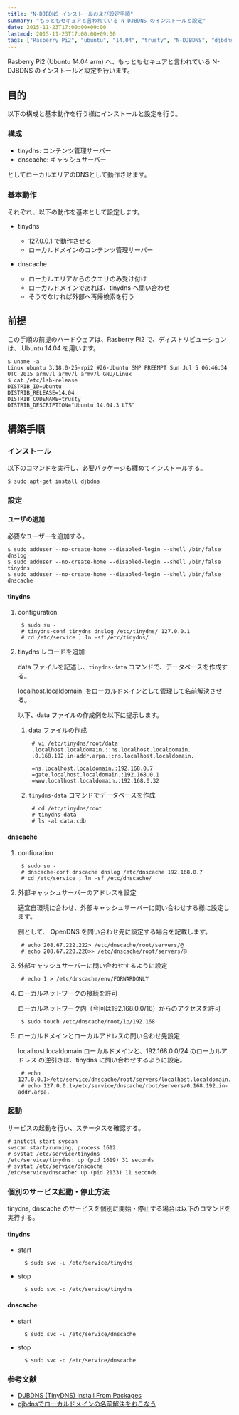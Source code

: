 ```yaml
---
title: "N-DJBDNS インストールおよび設定手順"
summary: "もっともセキュアと言われている N-DJBDNS のインストールと設定"
date: 2015-11-23T17:00:00+09:00
lastmod: 2015-11-23T17:00:00+09:00
tags: ["Rasberry Pi2", "ubuntu", "14.04", "trusty", "N-DJBDNS", "djbdns", "oss", "dnscache", "tinydns"]
---
```


Rasberry Pi2 (Ubuntu 14.04 arm) へ、もっともセキュアと言われている N-DJBDNS のインストールと設定を行います。


## 目的
以下の構成と基本動作を行う様にインストールと設定を行う。

### 構成

- tinydns: コンテンツ管理サーバー
- dnscache: キャッシュサーバー

としてローカルエリアのDNSとして動作させます。

### 基本動作

それぞれ、以下の動作を基本として設定します。

- tinydns
    - 127.0.0.1 で動作させる
    - ローカルドメインのコンテンツ管理サーバー

- dnscache
    - ローカルエリアからのクエリのみ受け付け
    - ローカルドメインであれば、tinydns へ問い合わせ
    - そうでなければ外部へ再帰検索を行う


## 前提

この手順の前提のハードウェアは、Rasberry Pi2 で、ディストリビューションは、 Ubuntu 14.04 を用います。

    $ uname -a
    Linux ubuntu 3.18.0-25-rpi2 #26-Ubuntu SMP PREEMPT Sun Jul 5 06:46:34 UTC 2015 armv7l armv7l armv7l GNU/Linux
    $ cat /etc/lsb-release
    DISTRIB_ID=Ubuntu
    DISTRIB_RELEASE=14.04
    DISTRIB_CODENAME=trusty
    DISTRIB_DESCRIPTION="Ubuntu 14.04.3 LTS"

## 構築手順

### インストール
以下のコマンドを実行し、必要パッケージも纏めてインストールする。

    $ sudo apt-get install djbdns

### 設定

#### ユーザの追加

必要なユーザーを追加する。

    $ sudo adduser --no-create-home --disabled-login --shell /bin/false dnslog
    $ sudo adduser --no-create-home --disabled-login --shell /bin/false tinydns
    $ sudo adduser --no-create-home --disabled-login --shell /bin/false dnscache

#### tinydns

1. configuration

        $ sudo su -
        # tinydns-conf tinydns dnslog /etc/tinydns/ 127.0.0.1
        # cd /etc/service ; ln -sf /etc/tinydns/

1. tinydns レコードを追加

    data ファイルを記述し、`tinydns-data` コマンドで、データベースを作成する。

    localhost.localdomain. をローカルドメインとして管理して名前解決させる。

    以下、data ファイルの作成例を以下に提示します。

    1. data ファイルの作成

            # vi /etc/tinydns/root/data
            .localhost.localdomain.::ns.localhost.localdomain.
            .0.168.192.in-addr.arpa.::ns.localhost.localdomain.
            
            =ns.localhost.localdomain.:192.168.0.7
            =gate.localhost.localdomain.:192.168.0.1
            =www.localhost.localdomain.:192.168.0.32

    1. `tinydns-data` コマンドでデータベースを作成

            # cd /etc/tinydns/root
            # tinydns-data
            # ls -al data.cdb

#### dnscache

1. confiuration

        $ sudo su -
        # dnscache-conf dnscache dnslog /etc/dnscache 192.168.0.7
        # cd /etc/service ; ln -sf /etc/dnscache/

1. 外部キャッシュサーバーのアドレスを設定

    適宜自環境に合わせ、外部キャッシュサーバーに問い合わせする様に設定します。

    例として、 OpenDNS を問い合わせ先に設定する場合を記載します。

        # echo 208.67.222.222> /etc/dnscache/root/servers/@
        # echo 208.67.220.220>> /etc/dnscache/root/servers/@

1. 外部キャッシュサーバーに問い合わせするように設定

        # echo 1 > /etc/dnscache/env/FORWARDONLY

1. ローカルネットワークの接続を許可

    ローカルネットワーク内（今回は192.168.0.0/16）からのアクセスを許可

        $ sudo touch /etc/dnscache/root/ip/192.168

1. ローカルドメインとローカルアドレスの問い合わせ先設定

    localhost.localdomain ローカルドメインと、192.168.0.0/24 のローカルアドレス
    の逆引きは、tinydns に問い合わせするように設定。

        # echo 127.0.0.1>/etc/service/dnscache/root/servers/localhost.localdomain.
        # echo 127.0.0.1>/etc/service/dnscache/root/servers/0.168.192.in-addr.arpa.

### 起動
サービスの起動を行い、ステータスを確認する。

    # initctl start svscan
    svscan start/running, process 1612
    # svstat /etc/service/tinydns
    /etc/service/tinydns: up (pid 1619) 31 seconds
    # svstat /etc/service/dnscache
    /etc/service/dnscache: up (pid 2133) 11 seconds

### 個別のサービス起動・停止方法
tinydns, dnscache のサービスを個別に開始・停止する場合は以下のコマンドを実行する。

#### tinydns

- start

        $ sudo svc -u /etc/service/tinydns

- stop

        $ sudo svc -d /etc/service/tinydns

#### dnscache

- start

        $ sudo svc -u /etc/service/dnscache

- stop

        $ sudo svc -d /etc/service/dnscache

### 参考文献

- [DJBDNS (TinyDNS) Install From Packages](http://ubuntuforums.org/showthread.php?t=1630044)
- [djbdnsでローカルドメインの名前解決をおこなう](http://qiita.com/metheglin/items/01d3334c19ca559e25cf)
